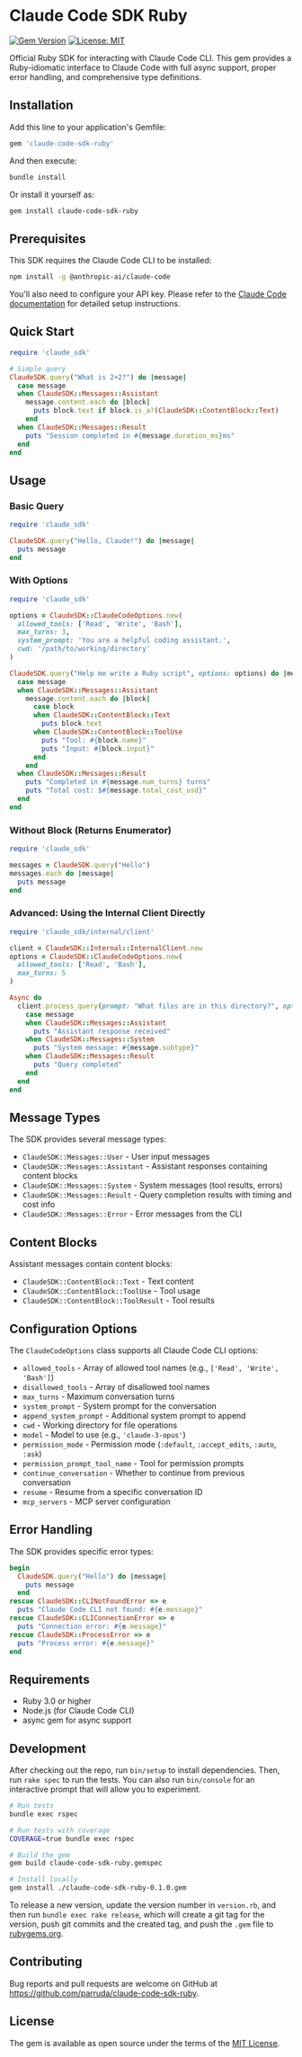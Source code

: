 # Claude Code SDK Ruby

[![Gem Version](https://badge.fury.io/rb/claude-code-sdk-ruby.svg)](https://badge.fury.io/rb/claude-code-sdk-ruby)
[![License: MIT](https://img.shields.io/badge/License-MIT-yellow.svg)](https://opensource.org/licenses/MIT)

Official Ruby SDK for interacting with Claude Code CLI. This gem provides a Ruby-idiomatic interface to Claude Code with full async support, proper error handling, and comprehensive type definitions.

## Installation

Add this line to your application's Gemfile:

```ruby
gem 'claude-code-sdk-ruby'
```

And then execute:

```bash
bundle install
```

Or install it yourself as:

```bash
gem install claude-code-sdk-ruby
```

## Prerequisites

This SDK requires the Claude Code CLI to be installed:

```bash
npm install -g @anthropic-ai/claude-code
```

You'll also need to configure your API key. Please refer to the [Claude Code documentation](https://docs.anthropic.com/en/docs/claude-code) for detailed setup instructions.

## Quick Start

```ruby
require 'claude_sdk'

# Simple query
ClaudeSDK.query("What is 2+2?") do |message|
  case message
  when ClaudeSDK::Messages::Assistant
    message.content.each do |block|
      puts block.text if block.is_a?(ClaudeSDK::ContentBlock::Text)
    end
  when ClaudeSDK::Messages::Result
    puts "Session completed in #{message.duration_ms}ms"
  end
end
```

## Usage

### Basic Query

```ruby
require 'claude_sdk'

ClaudeSDK.query("Hello, Claude!") do |message|
  puts message
end
```

### With Options

```ruby
require 'claude_sdk'

options = ClaudeSDK::ClaudeCodeOptions.new(
  allowed_tools: ['Read', 'Write', 'Bash'],
  max_turns: 3,
  system_prompt: 'You are a helpful coding assistant.',
  cwd: '/path/to/working/directory'
)

ClaudeSDK.query("Help me write a Ruby script", options: options) do |message|
  case message
  when ClaudeSDK::Messages::Assistant
    message.content.each do |block|
      case block
      when ClaudeSDK::ContentBlock::Text
        puts block.text
      when ClaudeSDK::ContentBlock::ToolUse
        puts "Tool: #{block.name}"
        puts "Input: #{block.input}"
      end
    end
  when ClaudeSDK::Messages::Result
    puts "Completed in #{message.num_turns} turns"
    puts "Total cost: $#{message.total_cost_usd}"
  end
end
```

### Without Block (Returns Enumerator)

```ruby
require 'claude_sdk'

messages = ClaudeSDK.query("Hello")
messages.each do |message|
  puts message
end
```

### Advanced: Using the Internal Client Directly

```ruby
require 'claude_sdk/internal/client'

client = ClaudeSDK::Internal::InternalClient.new
options = ClaudeSDK::ClaudeCodeOptions.new(
  allowed_tools: ['Read', 'Bash'],
  max_turns: 5
)

Async do
  client.process_query(prompt: "What files are in this directory?", options: options) do |message|
    case message
    when ClaudeSDK::Messages::Assistant
      puts "Assistant response received"
    when ClaudeSDK::Messages::System
      puts "System message: #{message.subtype}"
    when ClaudeSDK::Messages::Result
      puts "Query completed"
    end
  end
end
```

## Message Types

The SDK provides several message types:

- `ClaudeSDK::Messages::User` - User input messages
- `ClaudeSDK::Messages::Assistant` - Assistant responses containing content blocks
- `ClaudeSDK::Messages::System` - System messages (tool results, errors)
- `ClaudeSDK::Messages::Result` - Query completion results with timing and cost info
- `ClaudeSDK::Messages::Error` - Error messages from the CLI

## Content Blocks

Assistant messages contain content blocks:

- `ClaudeSDK::ContentBlock::Text` - Text content
- `ClaudeSDK::ContentBlock::ToolUse` - Tool usage
- `ClaudeSDK::ContentBlock::ToolResult` - Tool results

## Configuration Options

The `ClaudeCodeOptions` class supports all Claude Code CLI options:

- `allowed_tools` - Array of allowed tool names (e.g., `['Read', 'Write', 'Bash']`)
- `disallowed_tools` - Array of disallowed tool names
- `max_turns` - Maximum conversation turns
- `system_prompt` - System prompt for the conversation
- `append_system_prompt` - Additional system prompt to append
- `cwd` - Working directory for file operations
- `model` - Model to use (e.g., `'claude-3-opus'`)
- `permission_mode` - Permission mode (`:default`, `:accept_edits`, `:auto`, `:ask`)
- `permission_prompt_tool_name` - Tool for permission prompts
- `continue_conversation` - Whether to continue from previous conversation
- `resume` - Resume from a specific conversation ID
- `mcp_servers` - MCP server configuration

## Error Handling

The SDK provides specific error types:

```ruby
begin
  ClaudeSDK.query("Hello") do |message|
    puts message
  end
rescue ClaudeSDK::CLINotFoundError => e
  puts "Claude Code CLI not found: #{e.message}"
rescue ClaudeSDK::CLIConnectionError => e
  puts "Connection error: #{e.message}"
rescue ClaudeSDK::ProcessError => e
  puts "Process error: #{e.message}"
end
```

## Requirements

- Ruby 3.0 or higher
- Node.js (for Claude Code CLI)
- async gem for async support

## Development

After checking out the repo, run `bin/setup` to install dependencies. Then, run `rake spec` to run the tests. You can also run `bin/console` for an interactive prompt that will allow you to experiment.

```bash
# Run tests
bundle exec rspec

# Run tests with coverage
COVERAGE=true bundle exec rspec

# Build the gem
gem build claude-code-sdk-ruby.gemspec

# Install locally
gem install ./claude-code-sdk-ruby-0.1.0.gem
```

To release a new version, update the version number in `version.rb`, and then run `bundle exec rake release`, which will create a git tag for the version, push git commits and the created tag, and push the `.gem` file to [rubygems.org](https://rubygems.org).

## Contributing

Bug reports and pull requests are welcome on GitHub at https://github.com/parruda/claude-code-sdk-ruby.

## License

The gem is available as open source under the terms of the [MIT License](https://opensource.org/licenses/MIT).